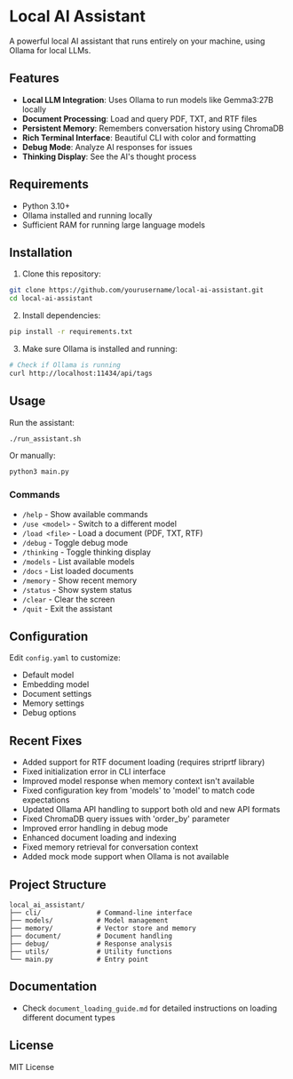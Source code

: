 # Local AI Assistant

A powerful local AI assistant that runs entirely on your machine, using Ollama for local LLMs.

## Features

- **Local LLM Integration**: Uses Ollama to run models like Gemma3:27B locally
- **Document Processing**: Load and query PDF, TXT, and RTF files
- **Persistent Memory**: Remembers conversation history using ChromaDB
- **Rich Terminal Interface**: Beautiful CLI with color and formatting
- **Debug Mode**: Analyze AI responses for issues
- **Thinking Display**: See the AI's thought process

## Requirements

- Python 3.10+
- Ollama installed and running locally
- Sufficient RAM for running large language models

## Installation

1. Clone this repository:
```bash
git clone https://github.com/yourusername/local-ai-assistant.git
cd local-ai-assistant
```

2. Install dependencies:
```bash
pip install -r requirements.txt
```

3. Make sure Ollama is installed and running:
```bash
# Check if Ollama is running
curl http://localhost:11434/api/tags
```

## Usage

Run the assistant:
```bash
./run_assistant.sh
```

Or manually:
```bash
python3 main.py
```

### Commands

- `/help` - Show available commands
- `/use <model>` - Switch to a different model
- `/load <file>` - Load a document (PDF, TXT, RTF)
- `/debug` - Toggle debug mode
- `/thinking` - Toggle thinking display
- `/models` - List available models
- `/docs` - List loaded documents
- `/memory` - Show recent memory
- `/status` - Show system status
- `/clear` - Clear the screen
- `/quit` - Exit the assistant

## Configuration

Edit `config.yaml` to customize:
- Default model
- Embedding model
- Document settings
- Memory settings
- Debug options

## Recent Fixes

- Added support for RTF document loading (requires striprtf library)
- Fixed initialization error in CLI interface
- Improved model response when memory context isn't available
- Fixed configuration key from 'models' to 'model' to match code expectations
- Updated Ollama API handling to support both old and new API formats
- Fixed ChromaDB query issues with 'order_by' parameter
- Improved error handling in debug mode
- Enhanced document loading and indexing
- Fixed memory retrieval for conversation context
- Added mock mode support when Ollama is not available

## Project Structure

```
local_ai_assistant/
├── cli/              # Command-line interface
├── models/           # Model management
├── memory/           # Vector store and memory
├── document/         # Document handling
├── debug/            # Response analysis
├── utils/            # Utility functions
└── main.py           # Entry point
```

## Documentation

- Check `document_loading_guide.md` for detailed instructions on loading different document types

## License

MIT License